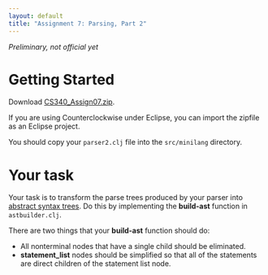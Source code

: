 ```yaml
---
layout: default
title: "Assignment 7: Parsing, Part 2"
---
```


*Preliminary, not official yet*

# Getting Started

Download [CS340\_Assign07.zip](CS340_Assign07.zip).

If you are using Counterclockwise under Eclipse, you can import the zipfile as an Eclipse project.

You should copy your `parser2.clj` file into the `src/minilang` directory.

# Your task

Your task is to transform the parse trees produced by your parser into [abstract syntax trees](../lectures/lecture06.html).  Do this by implementing the **build-ast** function in `astbuilder.clj`.

There are two things that your **build-ast** function should do:

* All nonterminal nodes that have a single child should be eliminated.
* **statement\_list** nodes should be simplified so that all of the statements are direct children of the statement list node.
